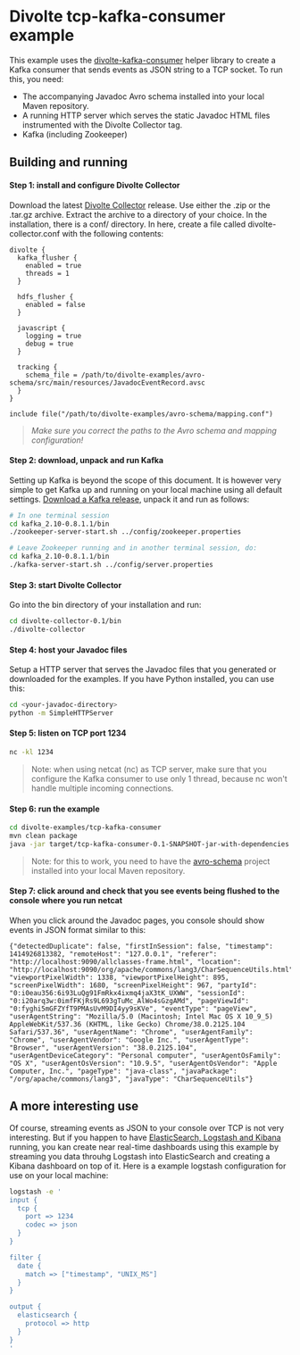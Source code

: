 Divolte tcp-kafka-consumer example
==================================

This example uses the [divolte-kafka-consumer](divolte/divolte-kafka-consumer) helper library to create a Kafka consumer that sends events as JSON string to a TCP socket. To run this, you need:
- The accompanying Javadoc Avro schema installed into your local Maven repository.
- A running HTTP server which serves the static Javadoc HTML files instrumented with the Divolte Collector tag.
- Kafka (including Zookeeper)

## Building and running

#### Step 1: install and configure Divolte Collector
Download the latest [Divolte Collector](divolte/divolte-collector) release. Use either the .zip or the .tar.gz archive. Extract the archive to a directory of your choice. In the installation, there is a conf/ directory. In here, create a file called divolte-collector.conf with the following contents:
```hocon
divolte {
  kafka_flusher {
    enabled = true
    threads = 1
  }

  hdfs_flusher {
    enabled = false
  }

  javascript {
    logging = true
    debug = true
  }

  tracking {
    schema_file = /path/to/divolte-examples/avro-schema/src/main/resources/JavadocEventRecord.avsc
  }
}

include file("/path/to/divolte-examples/avro-schema/mapping.conf")
```
> *Make sure you correct the paths to the Avro schema and mapping configuration!*

#### Step 2: download, unpack and run Kafka
Setting up Kafka is beyond the scope of this document. It is however very simple to get Kafka up and running on your local machine using all default settings. [Download a Kafka release](https://www.apache.org/dyn/closer.cgi?path=/kafka/0.8.1.1/kafka_2.10-0.8.1.1.tgz), unpack it and run as follows:
```sh
# In one terminal session
cd kafka_2.10-0.8.1.1/bin
./zookeeper-server-start.sh ../config/zookeeper.properties

# Leave Zookeeper running and in another terminal session, do:
cd kafka_2.10-0.8.1.1/bin
./kafka-server-start.sh ../config/server.properties
```
#### Step 3: start Divolte Collector
Go into the bin directory of your installation and run:
```sh
cd divolte-collector-0.1/bin
./divolte-collector
```

#### Step 4: host your Javadoc files
Setup a HTTP server that serves the Javadoc files that you generated or downloaded for the examples. If you have Python installed, you can use this:
```sh
cd <your-javadoc-directory>
python -m SimpleHTTPServer
```

#### Step 5: listen on TCP port 1234
```sh
nc -kl 1234
```
>Note: when using netcat (nc) as TCP server, make sure that you configure the Kafka consumer to use only 1 thread, because nc won't handle multiple incoming connections.

#### Step 6: run the example
```sh
cd divolte-examples/tcp-kafka-consumer
mvn clean package
java -jar target/tcp-kafka-consumer-0.1-SNAPSHOT-jar-with-dependencies.jar
```
> Note: for this to work, you need to have the [avro-schema](../avro-schema) project installed into your local Maven repository.

#### Step 7: click around and check that you see events being flushed to the console where you run netcat
When you click around the Javadoc pages, you console should show events in JSON format similar to this:
```
{"detectedDuplicate": false, "firstInSession": false, "timestamp": 1414926813382, "remoteHost": "127.0.0.1", "referer": "http://localhost:9090/allclasses-frame.html", "location": "http://localhost:9090/org/apache/commons/lang3/CharSequenceUtils.html", "viewportPixelWidth": 1338, "viewportPixelHeight": 895, "screenPixelWidth": 1680, "screenPixelHeight": 967, "partyId": "0:i0eau356:6i93LuQg91FmRkx4ixmq4jaX3tK_UXWW", "sessionId": "0:i20arq3w:0imfFKjRs9L693gTuMc_AlWo4sGzgAMd", "pageViewId": "0:fyghi5mGFZYfT9PMAsUvM9DI4yy9sKVe", "eventType": "pageView", "userAgentString": "Mozilla/5.0 (Macintosh; Intel Mac OS X 10_9_5) AppleWebKit/537.36 (KHTML, like Gecko) Chrome/38.0.2125.104 Safari/537.36", "userAgentName": "Chrome", "userAgentFamily": "Chrome", "userAgentVendor": "Google Inc.", "userAgentType": "Browser", "userAgentVersion": "38.0.2125.104", "userAgentDeviceCategory": "Personal computer", "userAgentOsFamily": "OS X", "userAgentOsVersion": "10.9.5", "userAgentOsVendor": "Apple Computer, Inc.", "pageType": "java-class", "javaPackage": "/org/apache/commons/lang3", "javaType": "CharSequenceUtils"}
```

## A more interesting use
Of course, streaming events as JSON to your console over TCP is not very interesting. But if you happen to have [ElasticSearch, Logstash and Kibana ](http://www.elasticsearch.org/overview/elkdownloads/) running, you kan create near real-time dashboards using this example by streaming you data throuhg Logstash into ElasticSearch and creating a Kibana dashboard on top of it. Here is a example logstash configuration for use on your local machine:
```sh
logstash -e '
input {
  tcp {
    port => 1234
    codec => json
  }
}

filter {
  date {
    match => ["timestamp", "UNIX_MS"]
  }
}

output {
  elasticsearch {
    protocol => http
  }
}
'
```
